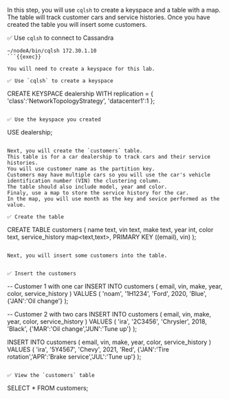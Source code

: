 In this step, you will use `cqlsh` to create a keyspace and a table with a map.
The table will track customer cars and service histories.
Once you have created the table you will insert some customers. 

✅ Use `cqlsh` to connect to Cassandra
```
~/nodeA/bin/cqlsh 172.30.1.10
```{{exec}}

You will need to create a keyspace for this lab.

✅ Use `cqlsh` to create a keyspace
```
CREATE KEYSPACE dealership WITH replication = {
  'class':'NetworkTopologyStrategy',
  'datacenter1':1
};
```{{exec}}

✅ Use the keyspace you created
```
USE dealership;
```{{exec}}

Next, you will create the `customers` table.
This table is for a car dealership to track cars and their service histories.
You will use customer name as the partition key.
Customers may have multiple cars so you will use the car's vehicle identification number (VIN) the clustering column.
The table should also include model, year amd color.
Finaly, use a map to store the service history for the car.
In the map, you will use month as the key and sevice performed as the value.

✅ Create the table
```
CREATE TABLE customers (
  name text,
  vin text,
  make text,
  year int,
  color text,
  service_history map<text,text>,
  PRIMARY KEY ((email), vin)
);
```{{exec}}

Next, you will insert some customers into the table.


✅ Insert the customers
```
-- Customer 1 with one car
INSERT INTO customers (
  email, vin, make, year, color, service_history
  ) 
VALUES (
  'noam', '1H1234', 'Ford', 2020, 'Blue',
  {'JAN':'Oil change'} 
);

-- Customer 2 with two cars
INSERT INTO customers (
  email, vin, make, year, color, service_history
  ) 
VALUES (
  'ira', '2C3456', 'Chrysler', 2018, 'Black',
  {'MAR':'Oil change','JUN':'Tune up'} 
);


INSERT INTO customers (
  email, vin, make, year, color, service_history
  ) 
VALUES (
  'ira', '5Y4567', 'Chevy', 2021, 'Red',
  {'JAN':'Tire rotation','APR':'Brake service','JUL':'Tune up'} 
);

```{{exec}}

✅ View the `customers` table
```
SELECT * FROM customers;
```{{exec}}
